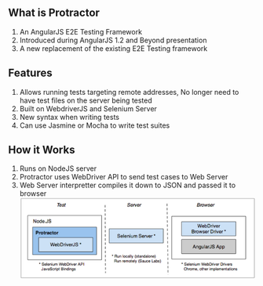 What is Protractor
------------------

1. An AngularJS E2E Testing Framework
2. Introduced during AngularJS 1.2 and Beyond presentation
3. A new replacement of the existing E2E Testing framework



Features
---------

1. Allows running tests targeting remote addresses, No longer need to have test files on the server being tested
2. Built on WebdriverJS and Selenium Server
3. New syntax when writing tests
4. Can use Jasmine or Mocha to write test suites



How it Works
-------------

1. Runs on NodeJS server
2. Protractor uses WebDriver API to send test cases to Web Server
3. Web Server interpretter compiles it down to JSON and passed it to browser
![Protactor](../images/components.png)